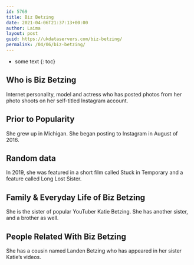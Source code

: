 ```yaml
---
id: 5769
title: Biz Betzing
date: 2021-04-06T21:37:13+00:00
author: Laima
layout: post
guid: https://ukdataservers.com/biz-betzing/
permalink: /04/06/biz-betzing/
---
```


* some text
{: toc}


## Who is Biz Betzing
                  
                  
                  
Internet personality, model and actress who has posted photos from her photo shoots on her self-titled Instagram account. 
                  
              
            
              
            
                
                
                
## Prior to Popularity
                  
                  
                  
She grew up in Michigan. She began posting to Instagram in August of 2016.
                  
              
            
              
            
                
                
                
## Random data
                  
                  
                  
In 2019, she was featured in a short film called Stuck in Temporary and a feature called Long Lost Sister.
                  
              
            
              
            
                
                
                
## Family & Everyday Life of Biz Betzing
                  
                  
                  
She is the sister of popular YouTuber Katie Betzing. She has another sister, and a brother as well.
                  
              
            
              
            
                
                
                
## People Related With Biz Betzing
                  
                  
                  
She has a cousin named Landen Betzing who has appeared in her sister Katie&#8217;s videos.
                  
              
            
              
            
                
              
            
              
              
            
            
              
            
          
          
          